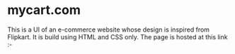# mycart.com
This is a UI of an e-commerce website whose design is inspired from Flipkart. It is build using HTML and CSS only. The page is hosted at this link :-
